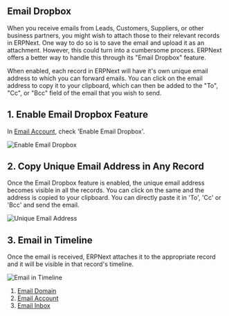 ## Email Dropbox

When you receive emails from Leads, Customers, Suppliers, or other business partners, you might wish to attach those to their relevant records in ERPNext. One way to do so is to save the email and upload it as an attachment. However, this could turn into a cumbersome process. ERPNext offers a better way to handle this through its "Email Dropbox" feature.

When enabled, each record in ERPNext will have it's own unique email address to which you can forward emails. You can click on the email address to copy it to your clipboard, which can then be added to the "To", "Cc", or "Bcc" field of the email that you wish to send.

## 1\. Enable Email Dropbox Feature

In [Email Account](https://docs.erpnext.com/docs/v13/user/manual/en/setting-up/email/email-account), check 'Enable Email Dropbox'.

![Enable Email Dropbox](https://docs.erpnext.com/files/enable_email_dropbox.png)

## 2\. Copy Unique Email Address in Any Record

Once the Email Dropbox feature is enabled, the unique email address becomes visible in all the records. You can click on the same and the address is copied to your clipboard. You can directly paste it in 'To', 'Cc' or 'Bcc' and send the email.

![Unique Email Address](https://docs.erpnext.com/files/unique_email_address_dropbox.png)

## 3\. Email in Timeline

Once the email is received, ERPNext attaches it to the appropriate record and it will be visible in that record's timeline.

![Email in Timeline](https://docs.erpnext.com/files/email_in_timeline.png)

1.  [Email Domain](https://docs.erpnext.com/docs/v13/user/manual/en/setting-up/email/email-domain)
2.  [Email Account](https://docs.erpnext.com/docs/v13/user/manual/en/setting-up/email/email-account)
3.  [Email Inbox](https://docs.erpnext.com/docs/v13/user/manual/en/setting-up/email/email-inbox)